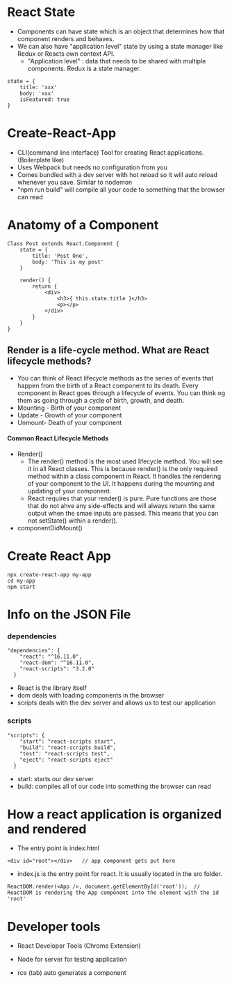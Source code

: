 # React State
- Components can have state which is an object that determines how that component renders and behaves. 
- We can also have "application level" state by using a state manager like Redux or Reacts own context API.
    - "Application level" : data that needs to be shared with multiple components. Redux is a state manager. 
```
state = {
    title: 'xxx'
    body: 'xxx'
    isFeatured: true
}
```

# Create-React-App
- CLI(command line interface) Tool for creating React applications. (Boilerplate like)
- Uses Webpack but needs no configuration from you
- Comes bundled with a dev server with hot reload so it will auto reload whenever you save. Similar to nodemon
- "npm run build" will compile all your code to something that the browser can read

# Anatomy of a Component
```
Class Post extends React.Component {
    state = {
        title: 'Post One',
        body: 'This is my post'
    }

    render() {
        return {
            <div>
                <h3>{ this.state.title }</h3>
                <p></p>
            </div>
        }
    }
}
```
## Render is a life-cycle method. What are React lifecycle methods?
- You can think of React lifecycle methods as the series of events that happen from the birth of a React component to its death. Every component in React goes through a lifecycle of events. You can think og them as going through a cycle of birth, growth, and death.
- Mounting - Birth of your component
- Update - Growth of your component
- Unmount- Death of your component 

#### Common React Lifecycle Methods 
- Render()
    - The render() method is the most used lifecycle method. You will see it in all React classes. This is because render() is the only required method within a class component in React. It handles the rendering of your component to the UI. It happens during the mounting and updating of your component. 
    - React requires that your render() is pure. Pure functions are those that do not ahve any side-effects and will always return the same output when the smae inputs are passed. This means that you can not setState() within a render(). 
- componentDidMount()

# Create React App
```
npx create-react-app my-app
cd my-app
npm start
```

# Info on the JSON File
### dependencies
```
"dependencies": {
    "react": "^16.11.0",
    "react-dom": "^16.11.0",
    "react-scripts": "3.2.0"
  }
```
- React is the library itself
- dom deals with loading components in the browser
- scripts deals with the dev server and allows us to test our application
### scripts
```
"scripts": {
    "start": "react-scripts start",
    "build": "react-scripts build",
    "test": "react-scripts test",
    "eject": "react-scripts eject"
  }
```
- start: starts our dev server
- build: compiles all of our code into something the browser can read

# How a react application is organized and rendered
- The entry point is index.html
```
<div id="root"></div>   // app component gets put here
```
- index.js is the entry point for react. It is usually located in the src folder.
```
ReactDOM.render(<App />, document.getElementById('root'));  // ReactDOM is rendering the App component into the element with the id 'root'
```

# Developer tools 
- React Developer Tools (Chrome Extension)
- Node for server for testing application

- rce (tab) auto generates a component 